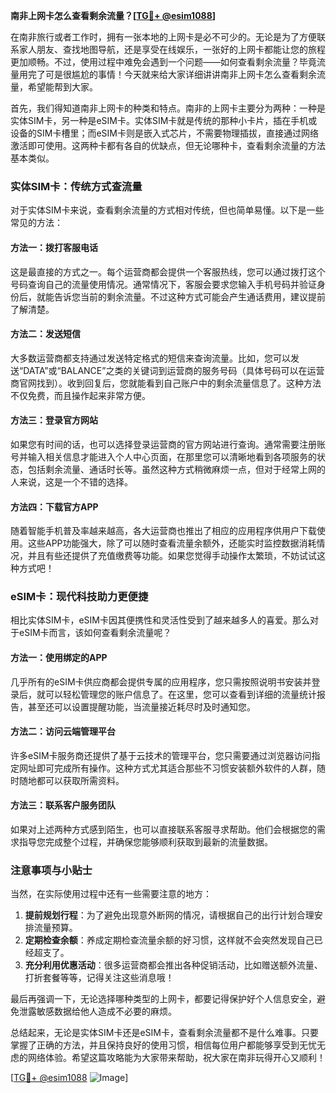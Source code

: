 **南非上网卡怎么查看剩余流量？[[TG💪+ @esim1088](https://t.me/s/esim1088)]**

在南非旅行或者工作时，拥有一张本地的上网卡是必不可少的。无论是为了方便联系家人朋友、查找地图导航，还是享受在线娱乐，一张好的上网卡都能让您的旅程更加顺畅。不过，使用过程中难免会遇到一个问题——如何查看剩余流量？毕竟流量用完了可是很尴尬的事情！今天就来给大家详细讲讲南非上网卡怎么查看剩余流量，希望能帮到大家。

首先，我们得知道南非上网卡的种类和特点。南非的上网卡主要分为两种：一种是实体SIM卡，另一种是eSIM卡。实体SIM卡就是传统的那种小卡片，插在手机或设备的SIM卡槽里；而eSIM卡则是嵌入式芯片，不需要物理插拔，直接通过网络激活即可使用。这两种卡都有各自的优缺点，但无论哪种卡，查看剩余流量的方法基本类似。

### 实体SIM卡：传统方式查流量

对于实体SIM卡来说，查看剩余流量的方式相对传统，但也简单易懂。以下是一些常见的方法：

#### 方法一：拨打客服电话
这是最直接的方式之一。每个运营商都会提供一个客服热线，您可以通过拨打这个号码查询自己的流量使用情况。通常情况下，客服会要求您输入手机号码并验证身份后，就能告诉您当前的剩余流量。不过这种方式可能会产生通话费用，建议提前了解清楚。

#### 方法二：发送短信
大多数运营商都支持通过发送特定格式的短信来查询流量。比如，您可以发送“DATA”或“BALANCE”之类的关键词到运营商的服务号码（具体号码可以在运营商官网找到）。收到回复后，您就能看到自己账户中的剩余流量信息了。这种方法不仅免费，而且操作起来非常方便。

#### 方法三：登录官方网站
如果您有时间的话，也可以选择登录运营商的官方网站进行查询。通常需要注册账号并输入相关信息才能进入个人中心页面，在那里您可以清晰地看到各项服务的状态，包括剩余流量、通话时长等。虽然这种方式稍微麻烦一点，但对于经常上网的人来说，这是一个不错的选择。

#### 方法四：下载官方APP
随着智能手机普及率越来越高，各大运营商也推出了相应的应用程序供用户下载使用。这些APP功能强大，除了可以随时查看流量余额外，还能实时监控数据消耗情况，并且有些还提供了充值缴费等功能。如果您觉得手动操作太繁琐，不妨试试这种方式吧！

### eSIM卡：现代科技助力更便捷

相比实体SIM卡，eSIM卡因其便携性和灵活性受到了越来越多人的喜爱。那么对于eSIM卡而言，该如何查看剩余流量呢？

#### 方法一：使用绑定的APP
几乎所有的eSIM卡供应商都会提供专属的应用程序，您只需按照说明书安装并登录后，就可以轻松管理您的账户信息了。在这里，您可以查看到详细的流量统计报告，甚至还可以设置提醒功能，当流量接近耗尽时及时通知您。

#### 方法二：访问云端管理平台
许多eSIM卡服务商还提供了基于云技术的管理平台，您只需要通过浏览器访问指定网址即可完成所有操作。这种方式尤其适合那些不习惯安装额外软件的人群，随时随地都可以获取所需资料。

#### 方法三：联系客户服务团队
如果对上述两种方式感到陌生，也可以直接联系客服寻求帮助。他们会根据您的需求指导您完成整个过程，并确保您能够顺利获取到最新的流量数据。

### 注意事项与小贴士

当然，在实际使用过程中还有一些需要注意的地方：

1. **提前规划行程**：为了避免出现意外断网的情况，请根据自己的出行计划合理安排流量预算。
2. **定期检查余额**：养成定期检查流量余额的好习惯，这样就不会突然发现自己已经超支了。
3. **充分利用优惠活动**：很多运营商都会推出各种促销活动，比如赠送额外流量、打折套餐等等，记得关注这些消息哦！

最后再强调一下，无论选择哪种类型的上网卡，都要记得保护好个人信息安全，避免泄露敏感数据给他人造成不必要的麻烦。

总结起来，无论是实体SIM卡还是eSIM卡，查看剩余流量都不是什么难事。只要掌握了正确的方法，并且保持良好的使用习惯，相信每位用户都能够享受到无忧无虑的网络体验。希望这篇攻略能为大家带来帮助，祝大家在南非玩得开心又顺利！

[[TG💪+ @esim1088](https://t.me/s/esim1088) ![Image](https://i.postimg.cc/4NQfJmqS/Snipaste-2025-05-13-00-14-12.png)]